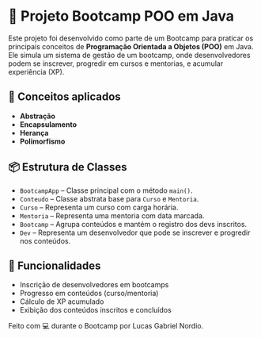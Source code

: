 # 🚀 Projeto Bootcamp POO em Java

Este projeto foi desenvolvido como parte de um Bootcamp para praticar os principais conceitos de **Programação Orientada a Objetos (POO)** em Java. Ele simula um sistema de gestão de um bootcamp, onde desenvolvedores podem se inscrever, progredir em cursos e mentorias, e acumular experiência (XP).

## 🧠 Conceitos aplicados

- **Abstração**
- **Encapsulamento**
- **Herança**
- **Polimorfismo**

## 📦 Estrutura de Classes

- `BootcampApp` – Classe principal com o método `main()`.
- `Conteudo` – Classe abstrata base para `Curso` e `Mentoria`.
- `Curso` – Representa um curso com carga horária.
- `Mentoria` – Representa uma mentoria com data marcada.
- `Bootcamp` – Agrupa conteúdos e mantém o registro dos devs inscritos.
- `Dev` – Representa um desenvolvedor que pode se inscrever e progredir nos conteúdos.

## 📌 Funcionalidades

- Inscrição de desenvolvedores em bootcamps
- Progresso em conteúdos (curso/mentoria)
- Cálculo de XP acumulado
- Exibição dos conteúdos inscritos e concluídos

Feito com 💻 durante o Bootcamp por Lucas Gabriel Nordio.